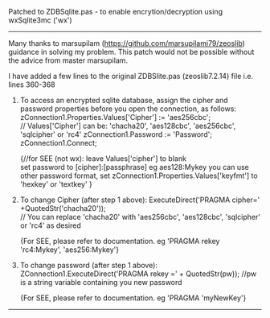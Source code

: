 Patched to ZDBSqlite.pas - to enable encrytion/decryption using wxSqlite3mc ('wx')
******************************************************************************

Many thanks to marsupilam (https://github.com/marsupilami79/zeoslib) guidance in solving my problem. This patch would not 
be possible without the advice from master marsupilam.

I have added a few lines to the original ZDBSlite.pas (zeoslib7.2.14) file i.e. lines 360-368

1. To access an encrypted sqlite database, assign the cipher and password properties before you open the connection, as follows:
      zConnection1.Properties.Values['Cipher'] := 'aes256cbc';  
         // Values['Cipher'] can be: 'chacha20', 'aes128cbc', 'aes256cbc', 'sqlcipher' or 'rc4'
      zConnection1.Password := 'Password'; 
      zConnection1.Connect;
      
      
    {//for SEE (not wx): 
        leave Values['cipher'] to blank   
        set password to [cipher]:[passphrase] eg aes128:Mykey
        you can use other password format, set zConnection1.Properties.Values['keyfmt'] to 'hexkey' or 'textkey' }         
      
  
2. To change Cipher (after step 1 above):
      ExecuteDirect('PRAGMA cipher=' +QuotedStr('chacha20'));  
         // You can replace 'chacha20' with 'aes256cbc', 'aes128cbc', 'sqlcipher' or 'rc4' as desired
       
   {For SEE, please refer to documentation. eg 'PRAGMA rekey 'rc4:Mykey', 'aes256:Mykey'} 

  
3. To change password (after step 1 above):
      ZConnection1.ExecuteDirect('PRAGMA rekey =' + QuotedStr(pw));
         //pw is a string variable containing you new password    
         
   {For SEE, please refer to documentation. eg 'PRAGMA 'myNewKey'}
           

***********************************************************************************
